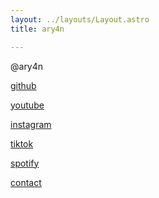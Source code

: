 ```yaml
---
layout: ../layouts/Layout.astro
title: ary4n

---
```

<!-- Markdown Preview - https://dillinger.io/ -->
@ary4n

[github](https://github.com/ar4yn)

[youtube](https://www.youtube.com/@ar4yn)

[instagram](https://www.instagram.com/ar4yn_/)

[tiktok](https://www.tiktok.com/@24h0m)

[spotify](https://open.spotify.com/user/hhsa83g7o1wqlpiqfms6abad3?si=e93420646952426f)

[contact](/contact)
